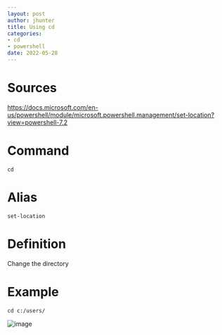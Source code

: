 ```yaml
---
layout: post
author: jhunter
title: Using cd
categories:
- cd
- powershell
date: 2022-05-28
---
```


# Sources
https://docs.microsoft.com/en-us/powershell/module/microsoft.powershell.management/set-location?view=powershell-7.2

# Command
`cd`

# Alias
`set-location`

# Definition
Change the directory

# Example
`cd c:/users/`


![image](https://user-images.githubusercontent.com/25466065/170840323-9f6d8112-4847-48ba-8797-33f6666ce78a.png)


